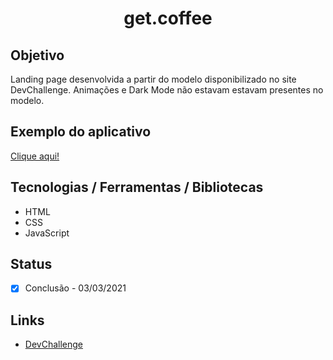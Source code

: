 <h1 align="center">get.coffee</h1>

## Objetivo
Landing page desenvolvida a partir do modelo disponibilizado no site DevChallenge. Animações e Dark Mode não estavam estavam presentes no modelo.

## Exemplo do aplicativo
[Clique aqui!](https://paulo-hst.github.io/get-coffee/)

## Tecnologias / Ferramentas / Bibliotecas
- HTML
- CSS
- JavaScript

## Status
- [x] Conclusão - 03/03/2021

## Links
- [DevChallenge](https://www.devchallenge.com.br/)
